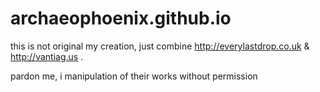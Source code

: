 # archaeophoenix.github.io

this is not original my creation, just combine http://everylastdrop.co.uk & http://vantiag.us .


pardon me, i manipulation of their works without permission